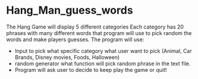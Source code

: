 # Hang_Man_guess_words

The Hang Game will display 5 different categories
Each category has 20 phrases with many different words that program will use to pick random the words and make players guesses.
The program will use:
- Input to pick what specific category what user want to pick (Animal, Car Brands, Disney movies, Foods, Halloween)
- random generator what function will pick random phrase in the text file.
- Program will ask user to decide to keep play the game or quit!
